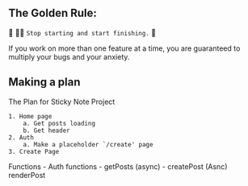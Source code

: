 ## The Golden Rule: 

🦸 🦸‍♂️ `Stop starting and start finishing.` 🏁

If you work on more than one feature at a time, you are guaranteed to multiply your bugs and your anxiety.

## Making a plan

The Plan for Sticky Note Project

	1. Home page
		a. Get posts loading
		b. Get header
	2. Auth
		a. Make a placeholder `/create' page
	3. Create Page
	

Functions
	- Auth functions
	- getPosts (async)
	- createPost (Asnc)
renderPost

